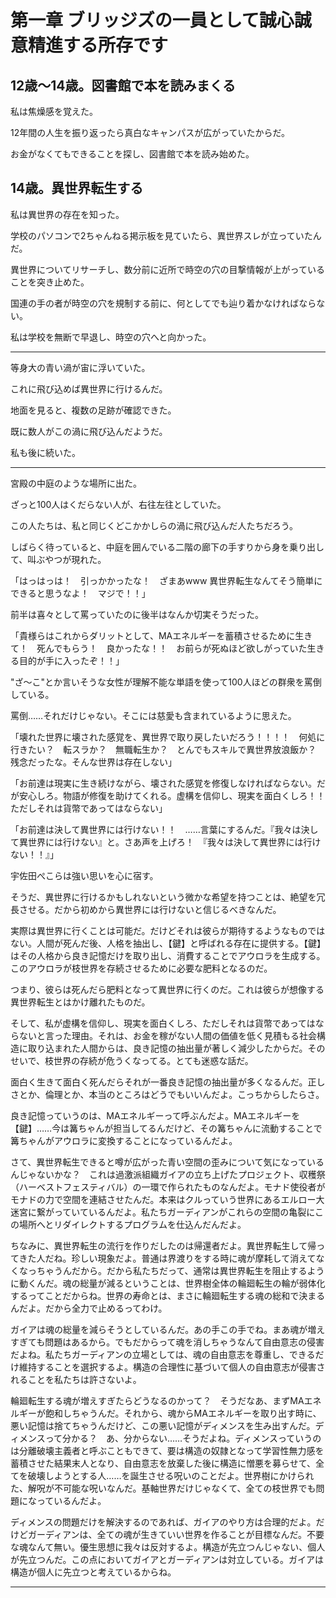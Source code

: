 # 第一章 ブリッジズの一員として誠心誠意精進する所存です

## 12歳～14歳。図書館で本を読みまくる

私は焦燥感を覚えた。

12年間の人生を振り返ったら真白なキャンパスが広がっていたからだ。

お金がなくてもできることを探し、図書館で本を読み始めた。

## 14歳。異世界転生する

私は異世界の存在を知った。

学校のパソコンで2ちゃんねる掲示板を見ていたら、異世界スレが立っていたんだ。

異世界についてリサーチし、数分前に近所で時空の穴の目撃情報が上がっていることを突き止めた。

国連の手の者が時空の穴を規制する前に、何としてでも辿り着かなければならない。

私は学校を無断で早退し、時空の穴へと向かった。

---

等身大の青い渦が宙に浮いていた。

これに飛び込めば異世界に行けるんだ。

地面を見ると、複数の足跡が確認できた。

既に数人がこの渦に飛び込んだようだ。

私も後に続いた。

---

宮殿の中庭のような場所に出た。

ざっと100人はくだらない人が、右往左往としていた。

この人たちは、私と同じくどこかかしらの渦に飛び込んだ人たちだろう。

しばらく待っていると、中庭を囲んでいる二階の廊下の手すりから身を乗り出して、叫ぶやつが現れた。

「はっはっは！　引っかかったな！　ざまあwww  異世界転生なんてそう簡単にできると思うなよ！　マジで！！」

前半は喜々として罵っていたのに後半はなんか切実そうだった。

「貴様らはこれからダリットとして、MAエネルギーを蓄積させるために生きて！　死んでもらう！　良かったな！！　お前らが死ぬほど欲しがっていた生きる目的が手に入ったぞ！！」

"ざ～こ"とか言いそうな女性が理解不能な単語を使って100人ほどの群衆を罵倒している。

罵倒……それだけじゃない。そこには慈愛も含まれているように思えた。

「壊れた世界に壊された感覚を、異世界で取り戻したいだろう！！！！　何処に行きたい？　転スラか？　無職転生か？　とんでもスキルで異世界放浪飯か？　残念だったな。そんな世界は存在しない」

「お前達は現実に生き続けながら、壊された感覚を修復しなければならない。だが安心しろ。物語が修復を助けてくれる。虚構を信仰し、現実を面白くしろ！！　ただしそれは貨幣であってはならない」

「お前達は決して異世界には行けない！！　……言葉にするんだ。『我々は決して異世界には行けない』と。さあ声を上げろ！　『我々は決して異世界には行けない！！』」

宇佐田ぺこらは強い思いを心に宿す。

そうだ、異世界に行けるかもしれないという微かな希望を持つことは、絶望を冗長させる。だから初めから異世界には行けないと信じるべきなんだ。

実際は異世界に行くことは可能だ。だけどそれは彼らが期待するようなものではない。人間が死んだ後、人格を抽出し、【鍵】と呼ばれる存在に提供する。【鍵】はその人格から良き記憶だけを取り出し、消費することでアウロラを生成する。このアウロラが枝世界を存続させるために必要な肥料となるのだ。

つまり、彼らは死んだら肥料となって異世界に行くのだ。これは彼らが想像する異世界転生とはかけ離れたものだ。

そして、私が虚構を信仰し、現実を面白くしろ、ただしそれは貨幣であってはならないと言った理由。それは、お金を稼がない人間の価値を低く見積もる社会構造に取り込まれた人間からは、良き記憶の抽出量が著しく減少したからだ。そのせいで、枝世界の存続が危うくなってる。とても迷惑な話だ。

面白く生きて面白く死んだらそれが一番良き記憶の抽出量が多くなるんだ。正しさとか、倫理とか、本当のところはどうでもいいんだよ。こっちからしたらさ。

良き記憶っていうのは、MAエネルギーって呼ぶんだよ。MAエネルギーを【鍵】……今は篝ちゃんが担当してるんだけど、その篝ちゃんに流動することで篝ちゃんがアウロラに変換することになっているんだよ。

さて、異世界転生できると噂が広がった青い空間の歪みについて気になっているんじゃないかな？　これは過激派組織ガイアの立ち上げたプロジェクト、収穫祭（ハーベストフェスティバル）の一環で作られたものなんだよ。モナド使役者がモナドの力で空間を連結させたんだ。本来はクルっていう世界にあるエルロー大迷宮に繋がっていているんだよ。私たちガーディアンがこれらの空間の亀裂にこの場所へとリダイレクトするプログラムを仕込んだんだよ。

ちなみに、異世界転生の流行を作りだしたのは帰還者だよ。異世界転生して帰ってきた人だね。珍しい現象だよ。普通は界渡りをする時に魂が摩耗して消えてなくなっちゃうんだから。だから私たちだって、通常は異世界転生を阻止するように動くんだ。魂の総量が減るということは、世界樹全体の輪廻転生の輪が弱体化するってことだからね。世界の寿命とは、まさに輪廻転生する魂の総和で決まるんだよ。だから全力で止めるってわけ。

ガイアは魂の総量を減らそうとしているんだ。あの手この手でね。まあ魂が増えすぎても問題はあるから。でもだからって魂を消しちゃうなんて自由意志の侵害だよね。私たちガーディアンの立場としては、魂の自由意志を尊重し、できるだけ維持することを選択するよ。構造の合理性に基づいて個人の自由意志が侵害されることを私たちは許さないよ。

輪廻転生する魂が増えすぎたらどうなるのかって？　そうだなあ、まずMAエネルギーが飽和しちゃうんだ。それから、魂からMAエネルギーを取り出す時に、悪い記憶は捨てちゃうんだけど、この悪い記憶がディメンスを生み出すんだ。ディメンスって分かる？　あ、分からない……そうだよね。ディメンスっていうのは分離破壊主義者と呼ぶこともできて、要は構造の奴隷となって学習性無力感を蓄積させた結果末人となり、自由意志を放棄した後に構造に憎悪を募らせて、全てを破壊しようとする人……を誕生させる呪いのことだよ。世界樹にかけられた、解呪が不可能な呪いなんだ。基軸世界だけじゃなくて、全ての枝世界でも問題になっているんだよ。

ディメンスの問題だけを解決するのであれば、ガイアのやり方は合理的だよ。だけどガーディアンは、全ての魂が生きていい世界を作ることが目標なんだ。不要な魂なんて無い。優生思想に我々は反対するよ。構造が先立つんじゃない、個人が先立つんだ。この点においてガイアとガーディアンは対立している。ガイアは構造が個人に先立つと考えているからね。

---

